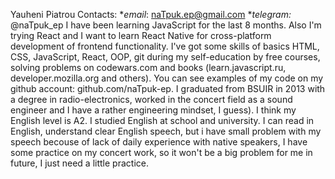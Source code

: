 Yauheni Piatrou
Contacts:
  **email*: naTpuk.ep@gmail.com
  **telegram:* @naTpuk_ep
I have been learning JavaScript for the last 8 months. Also I'm trying React and I want to learn React Native for cross-platform development of frontend functionality.
I've got some skills of basics HTML, CSS, JavaScript, React, OOP, git during my self-education by free courses, solving problems on codewars.com and books (learn.javascript.ru, developer.mozilla.org and others).
You can see examples of my code on my github account: github.com/naTpuk-ep.
I graduated from BSUIR in 2013 with a degree in radio-electronics, worked in the concert field as a sound engineer and I have a rather engineering mindset, I guess).
I think my English level is A2. I studied English at school and university. I can read in English, understand clear English speech, but i have small problem with my speech becouse of lack of daily experience with native speakers, I have some practice on my concert work, so it won't be a big problem for me in future, I just need a little practice.
